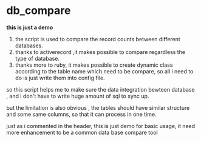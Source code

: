 # db_compare

**this is just a demo**

1. the script is used to compare the record counts between different databases.
2. thanks to activerecord ,it makes possible to compare regardless the type of database.
3. thanks more to ruby, it makes possible to create dynamic class according to the table name which need to be compare, so all
   i need to do is just write them into config file.

so this script helps me to make sure the data integration bewteen database , and i don't have to write huge amount of sql to sync
up. 

but the limitation is also obvious , the tables should have similar structure and some same columns, so that it can process 
in one time. 

just as i commented in the header, this is just demo for basic usage, it need more enhancement to be a common data base compare 
tool
